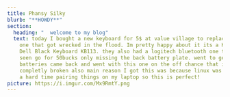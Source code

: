 ```yaml
---
title: Phansy Silky
blurb: "**HOWDY**"
section:
  heading: "  welcome to my blog"
  text: today I bought a new keyboard for 5$ at value village to replace my old
    one that got wrecked in the flood. Im pretty happy about it its a KB113 -
    Dell Black Keyboard KB113. they also had a logitech bluetooth one that ive
    seen go for 50bucks only missing the back battery plate. went to get
    batteries came back and went with this one on the off chance that its just
    completly broken also main reason I got this was because linux was giving me
    a hard time pairing things on my laptop so this is perfect!
picture: https://i.imgur.com/Mx9RmtY.png
---
```


